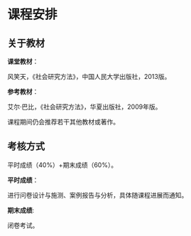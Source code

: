 
# 课程安排

## 关于教材

**课堂教材**：

风笑天，《社会研究方法》，中国人民大学出版社，2013版。

**参考教材**：

艾尔·巴比，《社会研究方法》，华夏出版社，2009年版。

课程期间仍会推荐若干其他教材或著作。

## 考核方式

平时成绩（40%）+期末成绩（60%）。

**平时成绩**：

进行问卷设计与施测、案例报告与分析，具体随课程进展而通知。

**期末成绩**:

闭卷考试。
